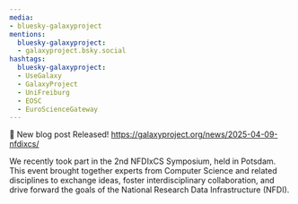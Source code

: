 ```yaml
---
media:
- bluesky-galaxyproject
mentions:
  bluesky-galaxyproject:
  - galaxyproject.bsky.social
hashtags:
  bluesky-galaxyproject:
  - UseGalaxy
  - GalaxyProject
  - UniFreiburg
  - EOSC
  - EuroScienceGateway
---
```

📝 New blog post Released!
https://galaxyproject.org/news/2025-04-09-nfdixcs/

We recently took part in the 2nd NFDIxCS Symposium, held in Potsdam. This event brought together experts from Computer Science and related disciplines to exchange ideas, foster interdisciplinary collaboration, and drive forward the goals of the National Research Data Infrastructure (NFDI).
